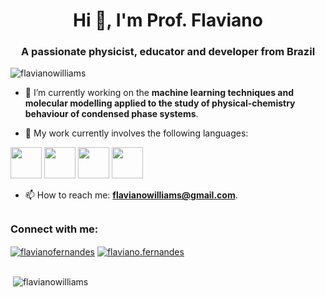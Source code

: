 <h1 align="center">Hi 👋, I'm Prof. Flaviano</h1>
<h3 align="center">A passionate physicist, educator and developer from Brazil</h3>

<p align="left"> <img src="https://komarev.com/ghpvc/?username=flavianowilliams&label=Profile%20views&color=0e75b6&style=flat" alt="flavianowilliams" /> </p>

- 🔭 I’m currently working on the **machine learning techniques and molecular modelling applied to the study of physical-chemistry behaviour of condensed phase systems**.

- 🌱 My work currently involves the following languages:

<div style="display: inline">
  <img src="https://cdn.jsdelivr.net/gh/devicons/devicon/icons/python/python-original-wordmark.svg" width=50 />
  <img src="https://cdn.jsdelivr.net/gh/devicons/devicon/icons/r/r-original.svg" width=50 />
  <img src="https://cdn.jsdelivr.net/gh/devicons/devicon/icons/django/django-plain-wordmark.svg" width=50 />
  <img src="https://icon.icepanel.io/Technology/svg/PyTorch.svg" width=50 />
</div>

- 📫 How to reach me: **flavianowilliams@gmail.com**.

##

<h3 align="left">Connect with me:</h3>
<p align="left">
<a href="https://kaggle.com/flavianofernandes" target="blank"><img align="center" src="https://img.shields.io/badge/Kaggle-20BEFF?style=for-the-badge&logo=Kaggle&logoColor=white" alt="flavianofernandes" /></a>
<a href="https://fb.com/flaviano.fernandes" target="blank"><img align="center" src="https://img.shields.io/badge/Facebook-1877F2?style=for-the-badge&logo=facebook&logoColor=white" alt="flaviano.fernandes" /></a>
</p>

##

<p>&nbsp;<img align="center" src="https://github-readme-stats.vercel.app/api?username=flavianowilliams&show_icons=true&locale=en" alt="flavianowilliams" /></p>

